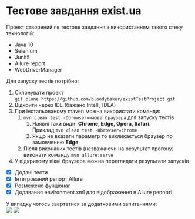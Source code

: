 # Тестове завдання exist.ua
Проект створений як тестове завдання з використанням такого стеку технологій:
* Java 10
* Selenium
* Junit5
* Allure report
* WebDriverManager

Для запуску тестів потрібно:
1. Склонувати проект   
     ```git clone https://github.com/bloodybaker/existTestProject.git ```
2. Відкрити через IDE (бажано Intellij IDEA)
3. При інстальованому maven можна використати команди:
    1. ```mvn clean test -Dbrowser=назва браузера``` для запуску тестів
       1. Наявні таки види: **Chrome, Edge, Opera, Safari**.  
          Приклад ```mvn clean test -Dbrowser=chrome```
       2. Якщо не вказати параметр то викликається браузер по замовченню **Edge**
    2. Після виконаних тестів (незважаючи на результат прогону) виконати команду ```mvn allure:serve```
4. У відкритому вікні браузера можна переглядати результати запусків

- [x] Додані тести
- [x] Інтегрований репорт Allure
- [x] Розмежено фунціонал
- [x] Додавання environment.xml для відображення в Allure репорті

У випадку чогось звертатися за додатковими запитаннями:   
<a href="https://t.me/opcoder"><img src="https://img.shields.io/badge/Telegram-2CA5E0?style=for-the-badge&logo=telegram&logoColor=white" target=”_blank”/></a>
<a href="mailto:emersonpess011108@gmail.com?"><img src="https://img.shields.io/badge/gmail-%23DD0031.svg?&style=for-the-badge&logo=gmail&logoColor=white" target=”_blank”/></a>


